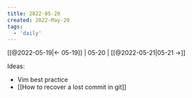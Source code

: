 ```yaml
---
title: 2022-05-20
created: 2022-May-20
tags:
  - 'daily'
---
```


[[@2022-05-19|<- 05-19]] | 05-20 | [[@2022-05-21|05-21 ->]]



Ideas:
- Vim best practice
- [[How to recover a lost commit in git]]